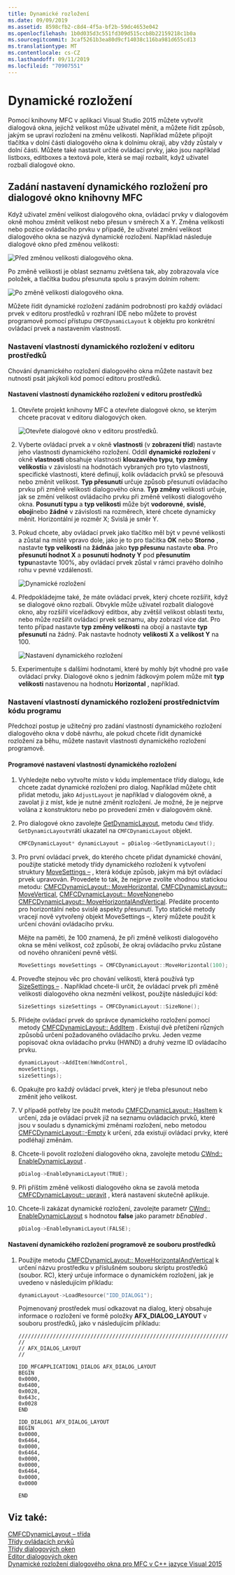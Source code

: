 ```yaml
---
title: Dynamické rozložení
ms.date: 09/09/2019
ms.assetid: 8598cfb2-c8d4-4f5a-bf2b-59dc4653e042
ms.openlocfilehash: 1b0d035d3c551fd309d515ccb8b22159218c1b0a
ms.sourcegitcommit: 3caf5261b3ea80d9cf14038c116ba981d655cd13
ms.translationtype: MT
ms.contentlocale: cs-CZ
ms.lasthandoff: 09/11/2019
ms.locfileid: "70907551"
---
```

# <a name="dynamic-layout"></a>Dynamické rozložení

Pomocí knihovny MFC v aplikaci Visual Studio 2015 můžete vytvořit dialogová okna, jejichž velikost může uživatel měnit, a můžete řídit způsob, jakým se upraví rozložení na změnu velikosti. Například můžete připojit tlačítka v dolní části dialogového okna k dolnímu okraji, aby vždy zůstaly v dolní části. Můžete také nastavit určité ovládací prvky, jako jsou například listboxs, editboxes a textová pole, která se mají rozbalit, když uživatel rozbalí dialogové okno.

## <a name="specifying-dynamic-layout-settings-for-an-mfc-dialog-box"></a>Zadání nastavení dynamického rozložení pro dialogové okno knihovny MFC

Když uživatel změní velikost dialogového okna, ovládací prvky v dialogovém okně mohou změnit velikost nebo přesun v směrech X a Y. Změna velikosti nebo pozice ovládacího prvku v případě, že uživatel změní velikost dialogového okna se nazývá dynamické rozložení. Například následuje dialogové okno před změnou velikosti:

![Před změnou velikosti dialogového okna.](../mfc/media/mfcdynamiclayout4.png "Před změnou velikosti dialogového okna.")

Po změně velikosti je oblast seznamu zvětšena tak, aby zobrazovala více položek, a tlačítka budou přesunuta spolu s pravým dolním rohem:

![Po změně velikosti dialogového okna.](../mfc/media/mfcdynamiclayout5.png "Po změně velikosti dialogového okna.")

Můžete řídit dynamické rozložení zadáním podrobností pro každý ovládací prvek v editoru prostředků v rozhraní IDE nebo můžete to provést programově pomocí přístupu `CMFCDynamicLayout` k objektu pro konkrétní ovládací prvek a nastavením vlastností.

### <a name="setting-dynamic-layout-properties-in-the-resource-editor"></a>Nastavení vlastností dynamického rozložení v editoru prostředků

Chování dynamického rozložení dialogového okna můžete nastavit bez nutnosti psát jakýkoli kód pomocí editoru prostředků.

#### <a name="to-set-dynamic-layout-properties-in-the-resource-editor"></a>Nastavení vlastností dynamického rozložení v editoru prostředků

1. Otevřete projekt knihovny MFC a otevřete dialogové okno, se kterým chcete pracovat v editoru dialogových oken.

   ![Otevřete dialogové okno v editoru prostředků.](../mfc/media/mfcdynamiclayout3.png "Otevřete dialogové okno v editoru prostředků.")

1. Vyberte ovládací prvek a v okně **vlastnosti** (v **zobrazení tříd**) nastavte jeho vlastnosti dynamického rozložení. Oddíl **dynamické rozložení** v okně **vlastnosti** obsahuje vlastnosti **klouzavého typu**, **typ změny velikosti**a v závislosti na hodnotách vybraných pro tyto vlastnosti, specifické vlastnosti, které definují, kolik ovládacích prvků se přesouvá nebo změnit velikost. **Typ přesunutí** určuje způsob přesunutí ovládacího prvku při změně velikosti dialogového okna. **Typ změny** velikosti určuje, jak se změní velikost ovládacího prvku při změně velikosti dialogového okna. **Posunutí typu** a **typ velikosti** může být **vodorovné**, **svislé**, **obojí**nebo **žádné** v závislosti na rozměrech, které chcete dynamicky měnit. Horizontální je rozměr X; Svislá je směr Y.

1. Pokud chcete, aby ovládací prvek jako tlačítko měl být v pevné velikosti a zůstal na místě vpravo dole, jako je to pro tlačítka **OK** nebo **Storno** , nastavte **typ velikosti** na **žádná**a jako **typ přesunu** nastavte **oba**. Pro **přesunutí hodnot X** a **posunutí hodnoty Y** pod **přesunutím typu**nastavte 100%, aby ovládací prvek zůstal v rámci pravého dolního rohu v pevné vzdálenosti.

   ![Dynamické rozložení](../mfc/media/mfcdynamiclayout1.png "Dynamické rozložení")

1. Předpokládejme také, že máte ovládací prvek, který chcete rozšířit, když se dialogové okno rozbalí. Obvykle může uživatel rozbalit dialogové okno, aby rozšířil víceřádkový editbox, aby zvětšil velikost oblasti textu, nebo může rozšířit ovládací prvek seznamu, aby zobrazil více dat. Pro tento případ nastavte **typ změny velikosti** na obojí a nastavte **typ přesunutí** na žádný. Pak nastavte hodnoty **velikosti X** a **velikost Y** na 100.

   ![Nastavení dynamického rozložení](../mfc/media/mfcdynamiclayout2.png "Nastavení dynamického rozložení")

1. Experimentujte s dalšími hodnotami, které by mohly být vhodné pro vaše ovládací prvky. Dialogové okno s jedním řádkovým polem může mít **typ velikosti** nastavenou na hodnotu **Horizontal** , například.

### <a name="setting-dynamic-layout-properties-programmatically"></a>Nastavení vlastností dynamického rozložení prostřednictvím kódu programu

Předchozí postup je užitečný pro zadání vlastností dynamického rozložení dialogového okna v době návrhu, ale pokud chcete řídit dynamické rozložení za běhu, můžete nastavit vlastnosti dynamického rozložení programově.

#### <a name="to-set-dynamic-layout-properties-programmatically"></a>Programové nastavení vlastností dynamického rozložení

1. Vyhledejte nebo vytvořte místo v kódu implementace třídy dialogu, kde chcete zadat dynamické rozložení pro dialog. Například můžete chtít přidat metodu, jako `AdjustLayout` je například v dialogovém okně, a zavolat ji z míst, kde je nutné změnit rozložení. Je možné, že je nejprve volána z konstruktoru nebo po provedení změn v dialogovém okně.

1. Pro dialogové okno zavolejte [GetDynamicLayout](../mfc/reference/cwnd-class.md#getdynamiclayout), metodu `CWnd` třídy. `GetDynamicLayout`vrátí ukazatel na `CMFCDynamicLayout` objekt.

    ```cpp
    CMFCDynamicLayout* dynamicLayout = pDialog->GetDynamicLayout();
    ```

1. Pro první ovládací prvek, do kterého chcete přidat dynamické chování, použijte statické metody třídy dynamického rozložení k vytvoření struktury [MoveSettings –](../mfc/reference/cmfcdynamiclayout-class.md#movesettings_structure) , která kóduje způsob, jakým má být ovládací prvek upravován. Provedete to tak, že nejprve zvolíte vhodnou statickou metodu: [CMFCDynamicLayout:: MoveHorizontal](../mfc/reference/cmfcdynamiclayout-class.md#movehorizontal), [CMFCDynamicLayout:: MoveVertical](../mfc/reference/cmfcdynamiclayout-class.md#movevertical), [CMFCDynamicLayout:: MoveNone](../mfc/reference/cmfcdynamiclayout-class.md#movenone)nebo [CMFCDynamicLayout:: MoveHorizontalAndVertical](../mfc/reference/cmfcdynamiclayout-class.md#movehorizontalandvertical). Předáte procento pro horizontální nebo svislé aspekty přesunutí. Tyto statické metody vracejí nově vytvořený objekt MoveSettings –, který můžete použít k určení chování ovládacího prvku.

   Mějte na paměti, že 100 znamená, že při změně velikosti dialogového okna se mění velikost, což způsobí, že okraj ovládacího prvku zůstane od nového ohraničení pevně větší.

    ```cpp
    MoveSettings moveSettings = CMFCDynamicLayout::MoveHorizontal(100);
    ```

1. Proveďte stejnou věc pro chování velikosti, která používá typ [SizeSettings –](../mfc/reference/cmfcdynamiclayout-class.md#sizesettings_structure) . Například chcete-li určit, že ovládací prvek při změně velikosti dialogového okna nezmění velikost, použijte následující kód:

    ```cpp
    SizeSettings sizeSettings = CMFCDynamicLayout::SizeNone();
    ```

1. Přidejte ovládací prvek do správce dynamického rozložení pomocí metody [CMFCDynamicLayout:: AddItem](../mfc/reference/cmfcdynamiclayout-class.md#additem) . Existují dvě přetížení různých způsobů určení požadovaného ovládacího prvku. Jeden vezme popisovač okna ovládacího prvku (HWND) a druhý vezme ID ovládacího prvku.

    ```cpp
    dynamicLayout->AddItem(hWndControl,
    moveSettings,
    sizeSettings);
    ```

1. Opakujte pro každý ovládací prvek, který je třeba přesunout nebo změnit jeho velikost.

1. V případě potřeby lze použít metodu [CMFCDynamicLayout:: HasItem](../mfc/reference/cmfcdynamiclayout-class.md#hasitem) k určení, zda je ovládací prvek již na seznamu ovládacích prvků, které jsou v souladu s dynamickými změnami rozložení, nebo metodou [CMFCDynamicLayout::-Empty](../mfc/reference/cmfcdynamiclayout-class.md#isempty) k určení, zda existují ovládací prvky, které podléhají změnám.

1. Chcete-li povolit rozložení dialogového okna, zavolejte metodu [CWnd:: EnableDynamicLayout](../mfc/reference/cwnd-class.md#enabledynamiclayout) .

    ```cpp
    pDialog->EnableDynamicLayout(TRUE);
    ```

1. Při příštím změně velikosti dialogového okna se zavolá metoda [CMFCDynamicLayout:: upravit](../mfc/reference/cmfcdynamiclayout-class.md#adjust) , která nastavení skutečně aplikuje.

1. Chcete-li zakázat dynamické rozložení, zavolejte parametr [CWnd:: EnableDynamicLayout](../mfc/reference/cwnd-class.md#enabledynamiclayout) s hodnotou **false** jako parametr *bEnabled* .

    ```cpp
    pDialog->EnableDynamicLayout(FALSE);
    ```

#### <a name="to-set-the-dynamic-layout-programmatically-from-a-resource-file"></a>Nastavení dynamického rozložení programově ze souboru prostředků

1. Použijte metodu [CMFCDynamicLayout:: MoveHorizontalAndVertical](../mfc/reference/cmfcdynamiclayout-class.md#movehorizontalandvertical) k určení názvu prostředku v příslušném souboru skriptu prostředků (soubor. RC), který určuje informace o dynamickém rozložení, jak je uvedeno v následujícím příkladu:

    ```cpp
    dynamicLayout->LoadResource("IDD_DIALOG1");
    ```

   Pojmenovaný prostředek musí odkazovat na dialog, který obsahuje informace o rozložení ve formě položky **AFX_DIALOG_LAYOUT** v souboru prostředků, jako v následujícím příkladu:

    ```RC
    /////////////////////////////////////////////////////////////////////////////
    //
    // AFX_DIALOG_LAYOUT
    //

    IDD_MFCAPPLICATION1_DIALOG AFX_DIALOG_LAYOUT
    BEGIN
    0x0000,
    0x6400,
    0x0028,
    0x643c,
    0x0028
    END

    IDD_DIALOG1 AFX_DIALOG_LAYOUT
    BEGIN
    0x0000,
    0x6464,
    0x0000,
    0x6464,
    0x0000,
    0x0000,
    0x6464,
    0x0000,
    0x0000

    END
    ```

## <a name="see-also"></a>Viz také:

[CMFCDynamicLayout – třída](../mfc/reference/cmfcdynamiclayout-class.md)<br/>
[Třídy ovládacích prvků](../mfc/control-classes.md)<br/>
[Třídy dialogových oken](../mfc/dialog-box-classes.md)<br/>
[Editor dialogových oken](../windows/dialog-editor.md)<br/>
[Dynamické rozložení dialogového okna pro MFC v C++ jazyce Visual 2015](https://mariusbancila.ro/blog/2015/07/27/dynamic-dialog-layout-for-mfc-in-visual-c-2015/)
